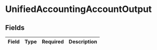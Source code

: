 # UnifiedAccountingAccountOutput


## Fields

| Field       | Type        | Required    | Description |
| ----------- | ----------- | ----------- | ----------- |